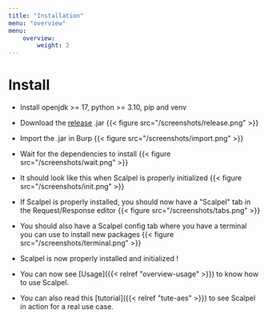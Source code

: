 ```yaml
---
title: "Installation"
menu: "overview"
menu:
    overview:
        weight: 2
---
```


# Install

-   Install openjdk >= 17, python >= 3.10, pip and venv
-   Download the [release](https://code.corp.lexfo.fr/pentester/scalpel/-/releases) .jar {{< figure src="/screenshots/release.png" >}}

-   Import the .jar in Burp {{< figure src="/screenshots/import.png" >}}
-   Wait for the dependencies to install {{< figure src="/screenshots/wait.png" >}}
-   It should look like this when Scalpel is properly initialized {{< figure src="/screenshots/init.png" >}}
-   If Scalpel is properly installed, you should now have a "Scalpel" tab in the Request/Response editor {{< figure src="/screenshots/tabs.png" >}}
-   You should also have a Scalpel config tab where you have a terminal you can use to install new packages {{< figure src="/screenshots/terminal.png" >}}

-   Scalpel is now properly installed and initialized !
-   You can now see [Usage]({{< relref "overview-usage" >}}) to know how to use Scalpel.
-   You can also read this [tutorial]({{< relref "tute-aes" >}}) to see Scalpel in action for a real use case.
